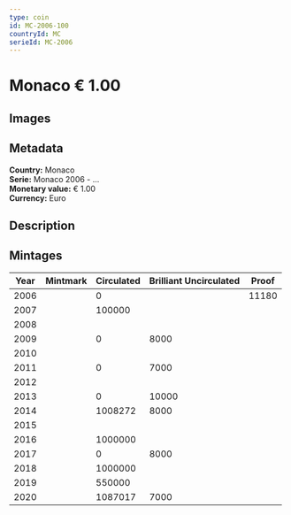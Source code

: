 ```yaml
---
type: coin
id: MC-2006-100
countryId: MC
serieId: MC-2006
---
```


# Monaco € 1.00

## Images


## Metadata

**Country:** Monaco\
**Serie:** Monaco 2006 - ...\
**Monetary value:** € 1.00\
**Currency:** Euro

## Description


## Mintages
| Year | Mintmark | Circulated | Brilliant Uncirculated | Proof |
| ---- | -------- | ---------- | ---------------------- | ----- |
| 2006 |  | 0|  | 11180 |
| 2007 |  | 100000|  |  |
| 2008 |  | |  |  |
| 2009 |  | 0| 8000 |  |
| 2010 |  | |  |  |
| 2011 |  | 0| 7000 |  |
| 2012 |  | |  |  |
| 2013 |  | 0| 10000 |  |
| 2014 |  | 1008272| 8000 |  |
| 2015 |  | |  |  |
| 2016 |  | 1000000|  |  |
| 2017 |  | 0| 8000 |  |
| 2018 |  | 1000000|  |  |
| 2019 |  | 550000|  |  |
| 2020 |  | 1087017| 7000 |  |

